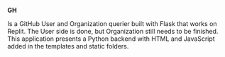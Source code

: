 **GH**

Is a GitHub User and Organization querier built with Flask that works on Replit. The User side is done, but Organization still needs to be finished.
This application presents a Python backend with HTML and JavaScript added in the templates and static folders.
